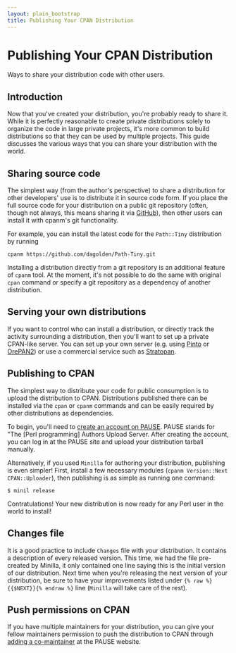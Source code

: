 ```yaml
---
layout: plain_bootstrap
title: Publishing Your CPAN Distribution
---
```

# Publishing Your CPAN Distribution

Ways to share your distribution code with other users.

## Introduction

Now that you've created your distribution, you're probably ready to share it.
While it is perfectly reasonable to create private distributions solely to
organize the code in large private projects, it's more common to build
distributions so that they can be used by multiple projects. This guide
discusses the various ways that you can share your distribution with the
world.

## Sharing source code

The simplest way (from the author's perspective) to share a distribution for
other developers' use is to distribute it in source code form. If you place
the full source code for your distribution on a public git repository (often,
though not always, this means sharing it via [GitHub](https://github.com)),
then other users can install it with cpanm's git functionality.

For example, you can install the latest code for the `Path::Tiny` distribution
by running

    cpanm https://github.com/dagolden/Path-Tiny.git

Installing a distribution directly from a git repository is an additional
feature of `cpanm` tool. At the moment, it's not possible to do the same with
original `cpan` command or specify a git repository as a dependency of another
distribution.

## Serving your own distributions

If you want to control who can install a distribution, or directly track the
activity surrounding a distribution, then you'll want to set up a private
CPAN-like server. You can set up your own server (e.g. using
[Pinto](https://metacpan.org/release/Pinto) or
[OrePAN2](https://metacpan.org/pod/OrePAN2)) or use a commercial service such
as [Stratopan](https://stratopan.com/).

## Publishing to CPAN

The simplest way to distribute your code for public consumption is to
upload the distribution to CPAN. Distributions published there can be
installed via the `cpan` or `cpanm` commands and can be easily required by
other distributions as dependencies.

To begin, you'll need to [create an account on
PAUSE](https://pause.perl.org/pause/query?ACTION=request_id). PAUSE stands for
"The [Perl programming] Authors Upload Server. After creating the account, you
can log in at the PAUSE site and upload your distribution tarball manually.

Alternatively, if you used `Minilla` for authoring your distribution,
publishing is even simpler! First, install a few necessary modules (`cpanm
Version::Next CPAN::Uploader`), then publishing is as simple as running one
command:

    $ minil release

Contratulations! Your new distribution is now ready for any Perl user in the
world to install!

## Changes file

It is a good practice to include `Changes` file with your distribution. It
contains a description of every released version. This time, we had the file
pre-created by Minilla, it only contained one line saying this is the initial
version of our distribution. Next time when you're releasing the next version
of your distribution, be sure to have your improvements listed under
`{% raw %}{{$NEXT}}{% endraw %}` line (`Minilla` will take care of the rest).

## Push permissions on CPAN

If you have multiple maintainers for your distribution, you can give your
fellow maintainers permission to push the distribution to CPAN through [adding
a co-maintainer](http://www.cpan.org/modules/04pause.html#add-comaintainer) at
the PAUSE website.
